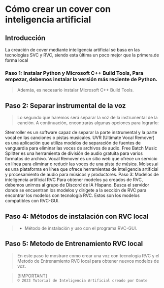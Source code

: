 # Cómo crear un cover con inteligencia artificial

## Introducción
La creación de cover mediante inteligencia artificial se basa en las tecnologías SVC y RVC, siendo esta última un poco mejor que la primera.de forma local

### Paso 1: Instalar Python y Microsoft C++ Build Tools, Para empezar, debemos instalar la versión más reciente de Python. 
> Además, es necesario instalar Microsoft C++ Build Tools.

## Paso 2: Separar instrumental de la voz
> Lo segundo que haremos será separar la voz de la instrumental de la canción. A continuación, encontrarás algunas opciones para lograrlo:

Stemroller es un software capaz de separar la parte instrumental y la parte vocal en las canciones o pistas musicales.
UVR (Ultimate Vocal Remover) es una aplicación que utiliza modelos de separación de fuentes de vanguardia para eliminar las voces de archivos de audio.
Free Batch Music Splitter es una herramienta de división de audio gratuita para varios formatos de archivo.
Vocal Remover es un sitio web que ofrece un servicio en línea para eliminar o reducir las voces de una pista de música.
Moises.ai es una plataforma en línea que ofrece herramientas de inteligencia artificial y procesamiento de audio para músicos y productores.
Paso 3: Modelos de inteligencia artificial RVC
Para obtener modelos ya creados de RVC, debemos unirnos al grupo de Discord de IA Hispano. Busca el servidor donde se encuentran los modelos y dirígete a la sección de RVC para encontrar los modelos con tecnología RVC. Estos son los modelos compatibles con RVC-GUI.

## Paso 4: Métodos de instalación con RVC local
> - Método de instalación y uso con el programa RVC-GUI.

## Paso 5: Metodo de Entrenamiento RVC local
> En este paso te mostrare como crear una voz con tecnologia RVC y el Metodo de Entrenamiento RVC local para obtener nuevos modelos de voz.


> [!IMPORTANT]\
> ` © 2023 Tutorial de Inteligencia Artificial creado por Dante `
